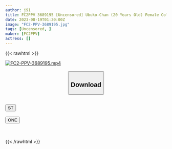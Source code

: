 ```yaml
---
author: j91
title: FC2PPV 3689195 [Uncensored] Ubuko-Chan (20 Years Old) Female College Student Who Can’t Even Kiss Her Uncle Gave Plenty Of Sex Education, And At The End Her Fresh Milk Was Squeezed In Her Vagina I Was.
date: 2023-08-19T01:30:00Z
image: "FC2-PPV-3689195.jpg"
tags: [Uncensored, ]
maker: [FC2PPV]
actress: []
---
```



{{< rawhtml >}}

<div class="video" data-videoid="cfl6tjcah9j3">
    <a href="javascript:;">
        <img src="https://my.j91.asia/posts/FC2-PPV-3689195/FC2-PPV-3689195.jpg" width="WIDTH" height="HEIGHT" alt="FC2-PPV-3689195.mp4" loading="lazy">
    </a>
</div>

<script type="text/javascript" src="https://j91.asia/asset/on-demand-ws.js"></script>

<br>
  <link rel="stylesheet" href="https://j91.asia/asset/bs5.css">
  
  <center>
  <button class="btn btn-primary" type="button" data-bs-toggle="collapse" data-bs-target=".multi-collapse" aria-expanded="false" aria-controls="multiCollapseExample1 multiCollapseExample2"><h2>Download</h2></button></center>
</p>
<div class="row">
  <div class="col">
    <div class="collapse multi-collapse" id="multiCollapseExample1">
      <div class="card card-body">
	      	      <br>
<div class="buttons">  
<a href="https://wolfstream.tv/v/cfl6tjcah9j3"><button class="btn-hover color-3"><i class="fa fa-download"></i> ST</button></a></div>
    </div>
  </div>
</div>
  <div class="col">
    <div class="collapse multi-collapse" id="multiCollapseExample2">
      <div class="card card-body">
	      <br>
<div class="buttons">
    <a href="https://oneupload.to/hmiyalkgujby"><button class="btn-hover color-9"><i class="fa fa-download"></i> ONE</button></a></div>
<br><br>
      </div>
    </div>
  </div>
</div>

{{< /rawhtml >}}